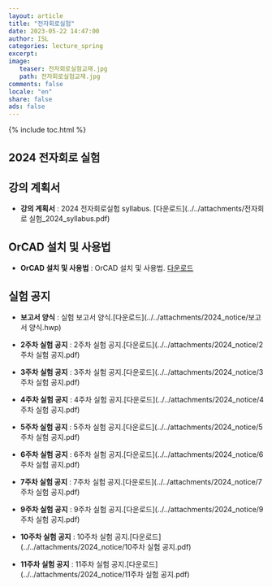 ```yaml
---
layout: article
title: "전자회로실험"
date: 2023-05-22 14:47:00
author: ISL
categories: lecture_spring
excerpt: 
image:
   teaser: 전자회로실험교재.jpg
   path: 전자회로실험교재.jpg
comments: false
locale: "en"
share: false
ads: false
--- 
```


{% include toc.html %}

<!--예시-->
## 2024 전자회로 실험


## 강의 계획서
* **강의 계획서** 
: 2024 전자회로실험 syllabus.
[다운로드](../../attachments/전자회로 실험_2024_syllabus.pdf)

## OrCAD 설치 및 사용법
* **OrCAD 설치 및 사용법** 
: OrCAD 설치 및 사용법.
[다운로드](../../attachments/2023_OrCAD_사용법.pdf)


<!-- ## 프로젝트 공지
* **프로젝트 공지**
: 2023 프로젝트 설계 공지.
[다운로드](../../attachments/2023_notice/프로젝트설계공지_2023.hwp) -->


## 실험 공지
* **보고서 양식**
: 실험 보고서 양식.[다운로드](../../attachments/2024_notice/보고서 양식.hwp)

* **2주차 실험 공지**
: 2주차 실험 공지.[다운로드](../../attachments/2024_notice/2주차 실험 공지.pdf)

* **3주차 실험 공지**
: 3주차 실험 공지.[다운로드](../../attachments/2024_notice/3주차 실험 공지.pdf)

* **4주차 실험 공지**
: 4주차 실험 공지.[다운로드](../../attachments/2024_notice/4주차 실험 공지.pdf)

* **5주차 실험 공지**
: 5주차 실험 공지.[다운로드](../../attachments/2024_notice/5주차 실험 공지.pdf)

* **6주차 실험 공지**
: 6주차 실험 공지.[다운로드](../../attachments/2024_notice/6주차 실험 공지.pdf)

* **7주차 실험 공지**
: 7주차 실험 공지.[다운로드](../../attachments/2024_notice/7주차 실험 공지.pdf)

<!--* **8주차 수업 공지**
: 8주차 수업 공지.[다운로드](../../attachments/2024_notice/8주차 수업 공지.pdf) -->

* **9주차 실험 공지**
: 9주차 실험 공지.[다운로드](../../attachments/2024_notice/9주차 실험 공지.pdf)

* **10주차 실험 공지**
: 10주차 실험 공지.[다운로드](../../attachments/2024_notice/10주차 실험 공지.pdf)

* **11주차 실험 공지**
: 11주차 실험 공지.[다운로드](../../attachments/2024_notice/11주차 실험 공지.pdf)

<!--
* **12주차 실험 공지**
: 12주차 실험 공지.[다운로드](../../attachments/2024_notice/12주차 실험 공지.pdf)

* **13주차 실험 공지**
: 13주차 실험 공지.[다운로드](../../attachments/2024_notice/13주차 실험 공지.pdf)

* **14주차 실험 공지**
: 14주차 수업 공지.[다운로드](../../attachments/2024_notice/14주차 수업 공지.hwp) -->